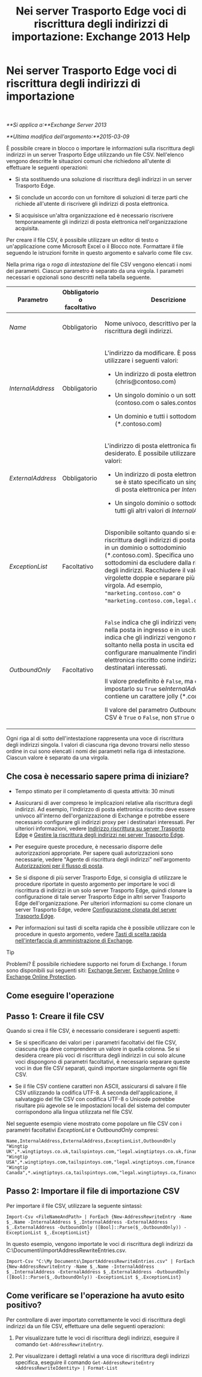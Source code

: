 ﻿---
title: 'Nei server Trasporto Edge voci di riscrittura degli indirizzi di importazione: Exchange 2013 Help'
TOCTitle: Nei server Trasporto Edge voci di riscrittura degli indirizzi di importazione
ms:assetid: bd0942c6-9c66-4b4c-b9bc-2f5f783def76
ms:mtpsurl: https://technet.microsoft.com/it-it/library/Bb331966(v=EXCHG.150)
ms:contentKeyID: 61060529
ms.date: 05/22/2018
mtps_version: v=EXCHG.150
ms.translationtype: MT
---

# Nei server Trasporto Edge voci di riscrittura degli indirizzi di importazione

 

_**Si applica a:**Exchange Server 2013_

_**Ultima modifica dell'argomento:**2015-03-09_

È possibile creare in blocco o importare le informazioni sulla riscrittura degli indirizzi in un server Trasporto Edge utilizzando un file CSV. Nell'elenco vengono descritte le situazioni comuni che richiedono all'utente di effettuare le seguenti operazioni:

  - Si sta sostituendo una soluzione di riscrittura degli indirizzi in un server Trasporto Edge.

  - Si conclude un accordo con un fornitore di soluzioni di terze parti che richiede all'utente di riscrivere gli indirizzi di posta elettronica.

  - Si acquisisce un'altra organizzazione ed è necessario riscrivere temporaneamente gli indirizzi di posta elettronica nell'organizzazione acquisita.

Per creare il file CSV, è possibile utilizzare un editor di testo o un'applicazione come Microsoft Excel o il Blocco note. Formattare il file seguendo le istruzioni fornite in questo argomento e salvarlo come file csv.

Nella prima riga o *roga di intestazione* del file CSV vengono elencati i nomi dei parametri. Ciascun parametro è separato da una virgola. I parametri necessari e opzionali sono descritti nella tabella seguente.


<table>
<colgroup>
<col style="width: 33%" />
<col style="width: 33%" />
<col style="width: 33%" />
</colgroup>
<thead>
<tr class="header">
<th>Parametro</th>
<th>Obbligatorio o facoltativo</th>
<th>Descrizione</th>
</tr>
</thead>
<tbody>
<tr class="odd">
<td><p><em>Name</em></p></td>
<td><p>Obbligatorio</p></td>
<td><p>Nome univoco, descrittivo per la voce di riscrittura degli indirizzi.</p></td>
</tr>
<tr class="even">
<td><p><em>InternalAddress</em></p></td>
<td><p>Obbligatorio</p></td>
<td><p>L'indirizzo da modificare. È possibile utilizzare i seguenti valori:</p>
<ul>
<li><p>Un indirizzo di posta elettronica singolo (chris@contoso.com)</p></li>
<li><p>Un singolo dominio o un sottodominio (contoso.com o sales.contoso.com)</p></li>
<li><p>Un dominio e tutti i sottodomini (*.contoso.com)</p></li>
</ul></td>
</tr>
<tr class="odd">
<td><p><em>ExternalAddress</em></p></td>
<td><p>Obbligatorio</p></td>
<td><p>L'indirizzo di posta elettronica finale desiderato. È possibile utilizzare i seguenti valori:</p>
<ul>
<li><p>Un indirizzo di posta elettronica singolo se è stato specificato un singolo indirizzo di posta elettronica per <em>InternalAddress</em></p></li>
<li><p>Un singolo dominio o sottodominio per tutti gli altri valori di <em>InternalAddress</em></p></li>
</ul></td>
</tr>
<tr class="even">
<td><p><em>ExceptionList</em></p></td>
<td><p>Facoltativo</p></td>
<td><p>Disponibile soltanto quando si esegue la riscrittura degli indirizzi di posta elettronica in un dominio o sottodominio (*.contoso.com). Specifica uno o più sottodomini da escludere dalla riscrittura degli indirizzi. Racchiudere il valore tra virgolette doppie e separare più valori con la virgola. Ad esempio, <code>&quot;marketing.contoso.com&quot;</code> o <code>&quot;marketing.contoso.com,legal.contoso.com&quot;</code>.</p></td>
</tr>
<tr class="odd">
<td><p><em>OutboundOnly</em></p></td>
<td><p>Facoltativo</p></td>
<td><p><code>False</code> indica che gli indirizzi vengono scritti nella posta in ingresso e in uscita. <code>True</code> indica che gli indirizzi vengono riscritti soltanto nella posta in uscita ed è necessario configurare manualmente l'indirizzo di posta elettronica riscritto come indirizzi proxy per i destinatari interessati.</p>
<p>Il valore predefinito è <code>False</code>, ma è necessario impostarlo su <code>True</code> se<em>InternalAddress</em> contiene un carattere jolly (*.contoso.com).</p>
<p>Il valore del parametro <em>OutboundOnly</em> nel file CSV è <code>True</code> o <code>False</code>, non <code>$True</code> o <code>$False</code>.</p></td>
</tr>
</tbody>
</table>


Ogni riga al di sotto dell'intestazione rappresenta una voce di riscrittura degli indirizzi singola. I valori di ciascuna riga devono trovarsi nello stesso ordine in cui sono elencati i nomi dei parametri nella riga di intestazione. Ciascun valore è separato da una virgola.

## Che cosa è necessario sapere prima di iniziare?

  - Tempo stimato per il completamento di questa attività: 30 minuti

  - Assicurarsi di aver compreso le implicazioni relative alla riscrittura degli indirizzi. Ad esempio, l'indirizzo di posta elettronica riscritto deve essere univoco all'interno dell'organizzazione di Exchange e potrebbe essere necessario configurare gli indirizzi proxy per i destinatari interessati. Per ulteriori informazioni, vedere [Indirizzo riscrittura su server Trasporto Edge](address-rewriting-on-edge-transport-servers-exchange-2013-help.md) e [Gestire la riscrittura degli indirizzi nei server Trasporto Edge](manage-address-rewriting-on-edge-transport-servers-exchange-2013-help.md).

  - Per eseguire queste procedure, è necessario disporre delle autorizzazioni appropriate. Per sapere quali autorizzazioni sono necessarie, vedere "Agente di riscrittura degli indirizzi" nell'argomento [Autorizzazioni per il flusso di posta](mail-flow-permissions-exchange-2013-help.md).

  - Se si dispone di più server Trasporto Edge, si consiglia di utilizzare le procedure riportate in questo argomento per importare le voci di riscrittura di indirizzi in un solo server Trasporto Edge, quindi clonare la configurazione di tale server Trasporto Edge in altri server Trasporto Edge dell'organizzazione. Per ulteriori informazioni su come clonare un server Trasporto Edge, vedere [Configurazione clonata del server Trasporto Edge](edge-transport-server-cloned-configuration-exchange-2013-help.md).

  - Per informazioni sui tasti di scelta rapida che è possibile utilizzare con le procedure in questo argomento, vedere [Tasti di scelta rapida nell'interfaccia di amministrazione di Exchange](keyboard-shortcuts-in-the-exchange-admin-center-exchange-online-protection-help.md).


> [!TIP]
> Problemi? È possibile richiedere supporto nei forum di Exchange. I forum sono disponibili sui seguenti siti: <A href="https://go.microsoft.com/fwlink/p/?linkid=60612">Exchange Server</A>, <A href="https://go.microsoft.com/fwlink/p/?linkid=267542">Exchange Online</A> o <A href="https://go.microsoft.com/fwlink/p/?linkid=285351">Exchange Online Protection</A>.



## Come eseguire l'operazione

## Passo 1: Creare il file CSV

Quando si crea il file CSV, è necessario considerare i seguenti aspetti:

  - Se si specificano dei valori per i parametri facoltativi del file CSV, ciascuna riga deve comprendere un valore in quella colonna. Se si desidera creare più voci di riscrittura degli indirizzi in cui solo alcune voci dispongono di parametri facoltativi, è necessario separare queste voci in due file CSV separati, quindi importare singolarmente ogni file CSV.

  - Se il file CSV contiene caratteri non ASCII, assicurarsi di salvare il file CSV utilizzando la codifica UTF-8. A seconda dell'applicazione, il salvataggio del file CSV con codifica UTF-8 o Unicode potrebbe risultare più agevole se le impostazioni locali del sistema del computer corrispondono alla lingua utilizzata nel file CSV.

Nel seguente esempio viene mostrato come popolare un file CSV con i parametri facoltativi *ExceptionList* e *OutboundOnly* compresi:

    Name,InternalAddress,ExternalAddress,ExceptionList,OutboundOnly
    "Wingtip UK",*.wingtiptoys.co.uk,tailspintoys.com,"legal.wingtiptoys.co.uk,finance.wingtiptoys.co.uk,support.wingtiptoys.co.uk",True
    "Wingtip USA",*.wingtiptoys.com,tailspintoys.com,"legal.wingtiptoys.com,finance.wingtiptoys.com,support.wingtiptoys.com,corp.wingtiptoys.com",True
    "Wingtip Canada",*.wingtiptoys.ca,tailspintoys.com,"legal.wingtiptoys.ca,finance.wingtiptoys.ca,support.wingtiptoys.ca",True

## Passo 2: Importare il file di importazione CSV

Per importare il file CSV, utilizzare la seguente sintassi:

    Import-Csv <FileNameAndPath> | ForEach {New-AddressRewriteEntry -Name $_.Name -InternalAddress $_.InternalAddress -ExternalAddress $_.ExternalAddress -OutboundOnly ([Bool]::Parse($_.OutboundOnly)) -ExceptionList $_.ExceptionList}

In questo esempio, vengono importate le voci di riscrittura degli indirizzi da C:\\Documenti\\ImportAddressRewriteEntries.csv.

    Import-Csv "C:\My Documents\ImportAddressRewriteEntries.csv" | ForEach {New-AddressRewriteEntry -Name $_.Name -InternalAddress $_.InternalAddress -ExternalAddress $_.ExternalAddress -OutboundOnly ([Bool]::Parse($_.OutboundOnly)) -ExceptionList $_.ExceptionList}

## Come verificare se l'operazione ha avuto esito positivo?

Per controllare di aver importato correttamente le voci di riscrittura degli indirizzi da un file CSV, effettuare una delle seguenti operazioni:

1.  Per visualizzare tutte le voci di riscrittura degli indirizzi, eseguire il comando `Get-AddressRewriteEntry`.

2.  Per visualizzare i dettagli relativi a una voce di riscrittura degli indirizzi specifica, eseguire il comando `Get-AddressRewriteEntry <AddressRewriteIdentity> | Format-List`

